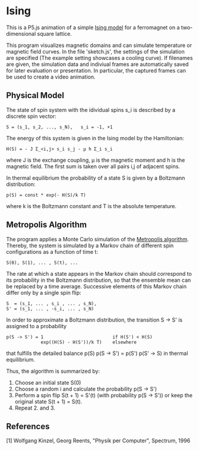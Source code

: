 # Ising
This is a P5.js animation of a simple [Ising model](https://en.wikipedia.org/wiki/Ising_model) for a ferromagnet on a two-dimensional square lattice.

This program visualizes magnetic domains and can simulate temperature or magnetic field curves. In the file 'sketch.js', the settings of the simulation are specified (The example setting showcases a cooling curve). If filenames are given, the simulation data and indiviual frames are automatically saved for later evaluation or presentation. In particular, the captured frames can be used to create a video animation.

## Physical Model
The state of spin system with the idividual spins s_i is described by a discrete spin vector:

    S = (s_1, s_2, ..., s_N),	s_i = -1, +1
	
The energy of this system is given in the Ising model by the Hamiltonian:

    H(S) = - J Σ_<i,j> s_i s_j - μ h Σ_i s_i

where J is the exchange coupling, μ is the magnetic moment and h is the magnetic field. 
The first sum is taken over all pairs i,j of adjacent spins.

In thermal equilibrium the probability of a state S is given by a Boltzmann distribution:

    p(S) = const * exp(- H(S)/k T)

where k is the Boltzmann constant and T is the absolute temperature.

## Metropolis Algorithm

The program applies a Monte Carlo simulation of the [Metropolis algorithm](https://en.wikipedia.org/wiki/Metropolis–Hastings_algorithm).
Thereby, the system is simulated by a Markov chain of different spin configurations as a function of time t:

    S(0), S(1), ... , S(t), ...

The rate at which a state appears in the Markov chain should correspond to its probability in the Boltzmann distribution, so that the ensemble mean can be replaced by a time average. Successive elements of this Markov chain differ only by a single spin flip:

	S  = (s_1, ... , s_i , ... , s_N),
	S' = (s_1, ... , -s_i, ... , s_N)
	
In order to approximate a Boltzmann distribution, the transition S -> S' is assigned to a probability
 
	p(S -> S') = 1                        	if H(S') < H(S)
	             exp((H(S) - H(S'))/k T)    elsewhere

that fulfills the detailed balance p(S) p(S -> S') = p(S') p(S' -> S) in thermal equilibrium.

Thus, the algorithm is summarized by:

1. Choose an initial state S(0)
2. Choose a random i and calculate the probability p(S -> S')
3. Perform a spin flip S(t + 1) = S'(t) (with probability p(S -> S')) or keep the original state S(t + 1) = S(t). 
4. Repeat 2. and 3.
				 
## References

[1] Wolfgang Kinzel, Georg Reents, "Physik per Computer", Spectrum, 1996
